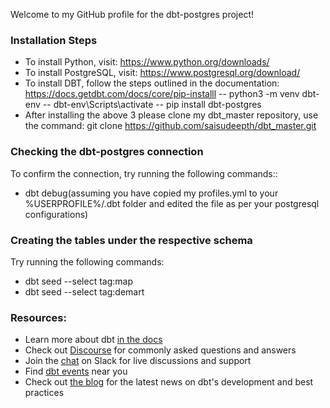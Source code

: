 Welcome to my GitHub profile for the dbt-postgres project!

### Installation Steps

  - To install Python, visit: https://www.python.org/downloads/
  - To install PostgreSQL, visit: https://www.postgresql.org/download/
  - To install DBT, follow the steps outlined in the documentation: https://docs.getdbt.com/docs/core/pip-installl
      -- python3 -m venv dbt-env 
      -- dbt-env\Scripts\activate
      -- pip install dbt-postgres
  - After installing the above 3 please clone my dbt_master repository, use the command: git clone https://github.com/saisudeepth/dbt_master.git

### Checking the dbt-postgres connection

To confirm the connection, try running the following commands::
- dbt debug(assuming you have copied my profiles.yml to your %USERPROFILE%/.dbt folder and edited the file as per your postgresql configurations)

### Creating the tables under the respective schema

Try running the following commands:
- dbt seed --select tag:map
- dbt seed --select tag:demart


### Resources:
- Learn more about dbt [in the docs](https://docs.getdbt.com/docs/introduction)
- Check out [Discourse](https://discourse.getdbt.com/) for commonly asked questions and answers
- Join the [chat](https://community.getdbt.com/) on Slack for live discussions and support
- Find [dbt events](https://events.getdbt.com) near you
- Check out [the blog](https://blog.getdbt.com/) for the latest news on dbt's development and best practices
